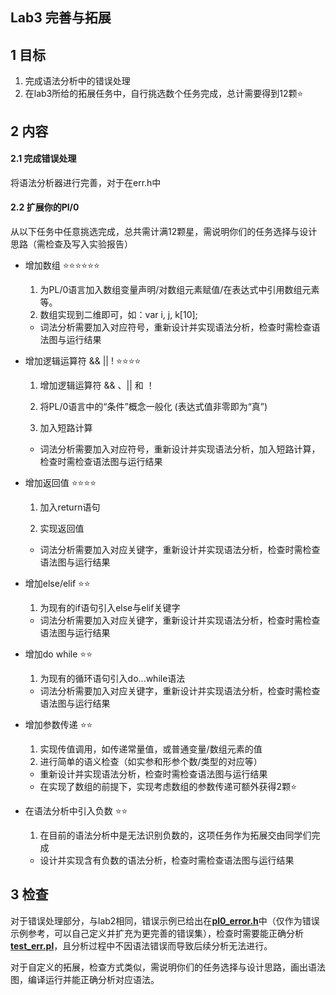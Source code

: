## Lab3 完善与拓展

## 1 目标

1. 完成语法分析中的错误处理
2. 在lab3所给的拓展任务中，自行挑选数个任务完成，总计需要得到12颗⭐

## 2 内容

#### 2.1 完成错误处理

将语法分析器进行完善，对于在err.h中

#### 2.2 扩展你的Pl/0

从以下任务中任意挑选完成，总共需计满12颗星，需说明你们的任务选择与设计思路（需检查及写入实验报告）

* 增加数组 ⭐⭐⭐⭐⭐⭐
  1. 为PL/0语言加入数组变量声明/对数组元素赋值/在表达式中引用数组元素等。
  2. 数组实现到二维即可，如：var i, j, k[10];
  *  词法分析需要加入对应符号，重新设计并实现语法分析，检查时需检查语法图与运行结果

* 增加逻辑运算符 && || !  ⭐⭐⭐⭐

  1. 增加逻辑运算符 && 、|| 和 ！

  2. 将PL/0语言中的“条件”概念一般化 (表达式值非零即为“真”)

  3. 加入短路计算
  *  词法分析需要加入对应符号，重新设计并实现语法分析，加入短路计算，检查时需检查语法图与运行结果

* 增加返回值   ⭐⭐⭐⭐

  1. 加入return语句

  2. 实现返回值
  *  词法分析需要加入对应关键字，重新设计并实现语法分析，检查时需检查语法图与运行结果

* 增加else/elif   ⭐⭐

  1. 为现有的if语句引入else与elif关键字
  *  词法分析需要加入对应关键字，重新设计并实现语法分析，检查时需检查语法图与运行结果

* 增加do while  ⭐⭐

  1. 为现有的循环语句引入do...while语法
  *  词法分析需要加入对应关键字，重新设计并实现语法分析，检查时需检查语法图与运行结果

* 增加参数传递   ⭐⭐
  1. 实现传值调用，如传递常量值，或普通变量/数组元素的值
  2. 进行简单的语义检查（如实参和形参个数/类型的对应等）
  *  重新设计并实现语法分析，检查时需检查语法图与运行结果
  *  在实现了数组的前提下，实现考虑数组的参数传递可额外获得2颗⭐

* 在语法分析中引入负数  ⭐⭐
  1. 在目前的语法分析中是无法识别负数的，这项任务作为拓展交由同学们完成
  *  设计并实现含有负数的语法分析，检查时需检查语法图与运行结果

## 3 检查

对于错误处理部分，与lab2相同，错误示例已给出在[**pl0_error.h**](http://210.45.114.146:880/staff/pl0compiler/blob/master/error/pl0_error.h)中（仅作为错误示例参考，可以自己定义并扩充为更完善的错误集），检查时需要能正确分析[**test_err.pl**](http://210.45.114.146:880/staff/pl0compiler/blob/master/examples/test_err.pl)，且分析过程中不因语法错误而导致后续分析无法进行。

对于自定义的拓展，检查方式类似，需说明你们的任务选择与设计思路，画出语法图，编译运行并能正确分析对应语法。